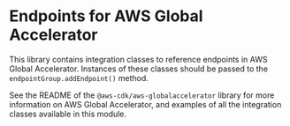 # Endpoints for AWS Global Accelerator


This library contains integration classes to reference endpoints in AWS
Global Accelerator. Instances of these classes should be passed to the
`endpointGroup.addEndpoint()` method.

See the README of the `@aws-cdk/aws-globalaccelerator` library for more information on
AWS Global Accelerator, and examples of all the integration classes available in
this module.
